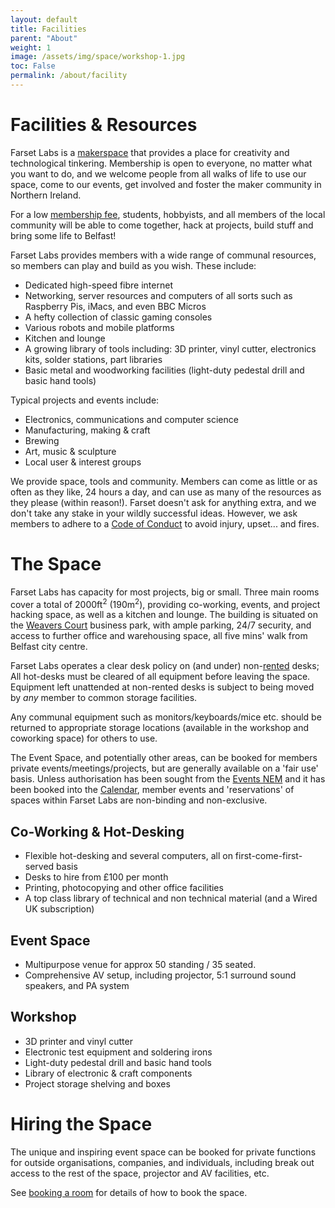 ```yaml
---
layout: default
title: Facilities
parent: "About"
weight: 1
image: /assets/img/space/workshop-1.jpg
toc: False
permalink: /about/facility
---
```


# Facilities & Resources

Farset Labs is a [makerspace](https://en.wikipedia.org/wiki/Hackerspace) that
provides a place for creativity and technological tinkering. Membership is open to
everyone, no matter what you want to do, and we welcome people from all walks
of life to use our space, come to our events, get involved and foster the maker community in Northern Ireland.

For a low [membership fee](/membership), students, hobbyists, and all members of the local community will be able to come together, hack at projects, build stuff and bring some life to Belfast!

Farset Labs provides members with a wide range of communal resources, so members can play and build as you wish. These include:

  * Dedicated high-speed fibre internet
  * Networking, server resources and computers of all sorts such as Raspberry Pis, iMacs, and even BBC Micros
  * A hefty collection of classic gaming consoles
  * Various robots and mobile platforms
  * Kitchen and lounge
  * A growing library of tools including: 3D printer, vinyl cutter, electronics kits, solder stations, part libraries
  * Basic metal and woodworking facilities (light-duty pedestal drill and basic hand tools)

Typical projects and events include:

  * Electronics, communications and computer science
  * Manufacturing, making & craft
  * Brewing
  * Art, music & sculpture
  * Local user & interest groups

We provide space, tools and community. Members can come as little or as often as they like, 24 hours a day, and can use as many of the resources as they please (within reason!). Farset doesn't ask for anything extra, and we don't take any stake in your wildly successful ideas. However, we ask members to adhere to a [Code of Conduct](/community/code_of_conduct) to avoid injury, upset... and fires.


# The Space

Farset Labs has capacity for most projects, big or small. Three main rooms cover a total of 2000ft<sup>2</sup> (190m<sup>2</sup>), providing co-working, events, and project hacking space, as well as a kitchen and lounge. The building is situated on the [Weavers Court](http://www.weaverscourt.com/) business park, with ample parking, 24/7 security, and access to further office and warehousing space, all five mins' walk from Belfast city centre.

Farset Labs operates a clear desk policy on (and under) non-[rented](/membership) desks; All hot-desks must be cleared of all equipment before leaving the space.
Equipment left unattended at non-rented desks is subject to being moved by *any* member to common storage facilities.

Any communal equipment such as monitors/keyboards/mice etc. should be returned to appropriate storage locations (available in the workshop and coworking space) for others to use.

The Event Space, and potentially other areas, can be booked for members private events/meetings/projects, but are generally
available on a 'fair use' basis.
Unless authorisation has been sought from the [Events NEM](/about/who_we_are) and it has been booked into the [Calendar](/events/whats_on), member events and 'reservations' of spaces within Farset Labs are non-binding and non-exclusive.

## Co-Working & Hot-Desking

  * Flexible hot-desking and several computers, all on first-come-first-served basis
  * Desks to hire from £100 per month
  * Printing, photocopying and other office facilities
  * A top class library of technical and non technical material (and a Wired UK subscription)

## Event Space

  * Multipurpose venue for approx 50 standing / 35 seated.
  * Comprehensive AV setup, including projector, 5:1 surround sound speakers, and PA system

## Workshop

  * 3D printer and vinyl cutter
  * Electronic test equipment and soldering irons
  * Light-duty pedestal drill and basic hand tools
  * Library of electronic & craft components
  * Project storage shelving and boxes

# Hiring the Space

The unique and inspiring event space can be booked for private functions for outside organisations, companies, and individuals, including break out access to the rest of the space, projector and AV facilities, etc.

 See [booking a room](/events/book_a_room) for details of how to book the space.


